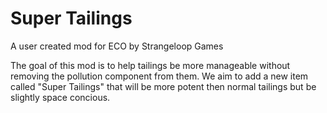 # Super Tailings
A user created mod for ECO by Strangeloop Games

The goal of this mod is to help tailings be more manageable without removing the pollution component from them.  We aim to add a new item called "Super Tailings" that will be more potent then normal tailings but be slightly space concious.
